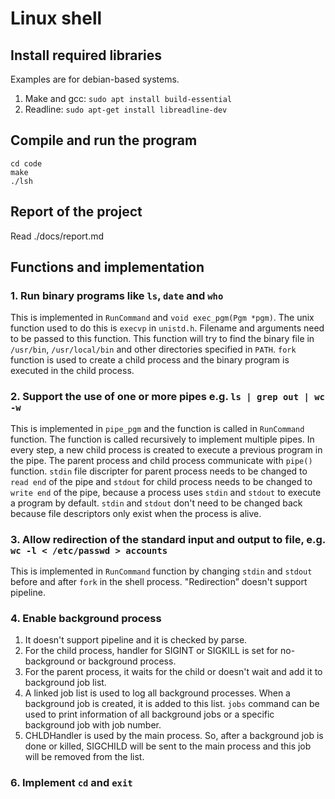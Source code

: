 # Linux shell

## Install required libraries
Examples are for debian-based systems.
1. Make and gcc: ```sudo apt install build-essential```
2. Readline: ```sudo apt-get install libreadline-dev```

## Compile and run the program
```
cd code
make
./lsh
```

## Report of the project
Read ./docs/report.md

## Functions and implementation

### 1. Run binary programs like `ls`, `date` and `who`
This is implemented in `RunCommand` and `void exec_pgm(Pgm *pgm)`. The unix function used to do this is `execvp` in `unistd.h`. Filename and arguments need to be passed to this function. This function will try to find the binary file in `/usr/bin`, `/usr/local/bin` and other directories specified in `PATH`. `fork` function is used to create a child process and the binary program is executed in the child process.

### 2. Support the use of one or more pipes e.g. `ls | grep out | wc -w`
This is implemented in `pipe_pgm` and the function is called in `RunCommand` function. The function is called recursively to implement multiple pipes. In every step, a new child process is created to execute a previous program in the pipe. The parent process and child process communicate with `pipe()` function. `stdin` file discripter for parent process needs to be changed to `read end` of the pipe and `stdout` for child process needs to be changed to `write end` of the pipe, because a process uses `stdin` and `stdout` to execute a program by default. `stdin` and `stdout` don't need to be changed back because file descriptors only exist when the process is alive.

### 3. Allow redirection of the standard input and output to file, e.g. `wc -l < /etc/passwd > accounts`
This is implemented in `RunCommand` function by changing `stdin` and `stdout` before and after `fork` in the shell process. "Redirection” doesn't support pipeline.

### 4. Enable background process 
1. It doesn't support pipeline and it is checked by parse.
2. For the child process, handler for SIGINT or SIGKILL is set for no-background or background process.
3. For the parent process, it waits for the child or doesn't wait and add it to background job list.
4. A linked job list is used to log all background processes. When a background job is created, it is added to this list. `jobs` command can be used to print information of all background jobs or a specific background job with job number. 
5. CHLDHandler is used by the main process. So, after a background job is done or killed, SIGCHILD will be sent to the main process and this job will be removed from the list. 

### 6. Implement `cd` and `exit`